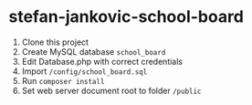 # stefan-jankovic-school-board

1. Clone this project
2. Create MySQL database `school_board`
3. Edit Database.php with correct credentials
4. Import `/config/school_board.sql`
5. Run `composer install`
6. Set web server document root to folder `/public`

